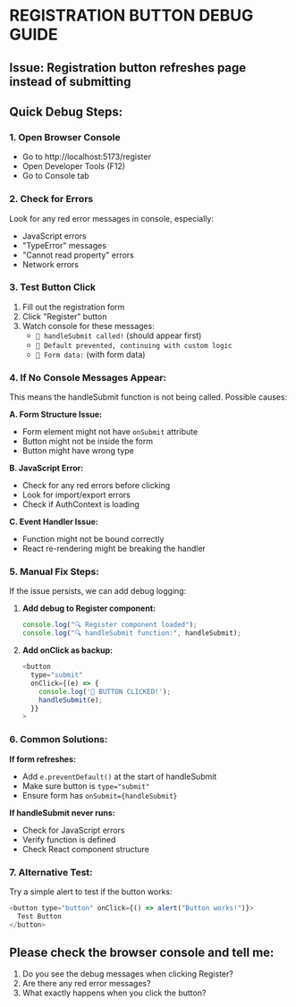 # REGISTRATION BUTTON DEBUG GUIDE

## Issue: Registration button refreshes page instead of submitting

## Quick Debug Steps:

### 1. Open Browser Console

- Go to http://localhost:5173/register
- Open Developer Tools (F12)
- Go to Console tab

### 2. Check for Errors

Look for any red error messages in console, especially:

- JavaScript errors
- "TypeError" messages
- "Cannot read property" errors
- Network errors

### 3. Test Button Click

1. Fill out the registration form
2. Click "Register" button
3. Watch console for these messages:
   - `🎯 handleSubmit called!` (should appear first)
   - `🚀 Default prevented, continuing with custom logic`
   - `📝 Form data:` (with form data)

### 4. If No Console Messages Appear:

This means the handleSubmit function is not being called. Possible causes:

**A. Form Structure Issue:**

- Form element might not have `onSubmit` attribute
- Button might not be inside the form
- Button might have wrong type

**B. JavaScript Error:**

- Check for any red errors before clicking
- Look for import/export errors
- Check if AuthContext is loading

**C. Event Handler Issue:**

- Function might not be bound correctly
- React re-rendering might be breaking the handler

### 5. Manual Fix Steps:

If the issue persists, we can add debug logging:

1. **Add debug to Register component:**

   ```javascript
   console.log("🔍 Register component loaded");
   console.log("🔍 handleSubmit function:", handleSubmit);
   ```

2. **Add onClick as backup:**
   ```javascript
   <button
     type="submit"
     onClick={(e) => {
       console.log('🔴 BUTTON CLICKED!');
       handleSubmit(e);
     }}
   >
   ```

### 6. Common Solutions:

**If form refreshes:**

- Add `e.preventDefault()` at the start of handleSubmit
- Make sure button is `type="submit"`
- Ensure form has `onSubmit={handleSubmit}`

**If handleSubmit never runs:**

- Check for JavaScript errors
- Verify function is defined
- Check React component structure

### 7. Alternative Test:

Try a simple alert to test if the button works:

```javascript
<button type="button" onClick={() => alert("Button works!")}>
  Test Button
</button>
```

## Please check the browser console and tell me:

1. Do you see the debug messages when clicking Register?
2. Are there any red error messages?
3. What exactly happens when you click the button?
